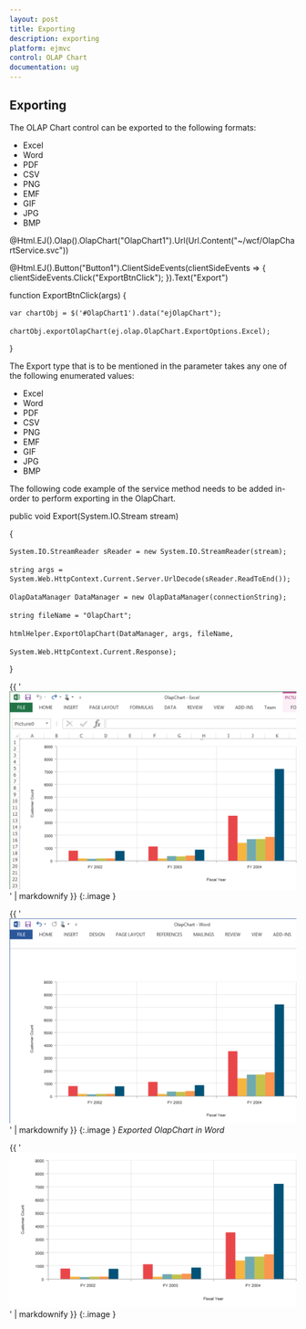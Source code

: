 ```yaml
---
layout: post
title: Exporting
description: exporting
platform: ejmvc
control: OLAP Chart
documentation: ug
---
```


## Exporting

The OLAP Chart control can be exported to the following formats:

* Excel
* Word
* PDF
* CSV
* PNG
* EMF
* GIF
* JPG
* BMP



@Html.EJ().Olap().OlapChart("OlapChart1").Url(Url.Content("~/wcf/OlapChartService.svc"))

@Html.EJ().Button("Button1").ClientSideEvents(clientSideEvents => { clientSideEvents.Click("ExportBtnClick"); }).Text("Export")



function ExportBtnClick(args) {

    var chartObj = $('#OlapChart1').data("ejOlapChart");

    chartObj.exportOlapChart(ej.olap.OlapChart.ExportOptions.Excel);   

}



The Export type that is to be mentioned in the parameter takes any one of the following enumerated values:

* Excel
* Word
* PDF
* CSV
* PNG
* EMF
* GIF
* JPG
* BMP

The following code example of the service method needs to be added in-order to perform exporting in the OlapChart.

public void Export(System.IO.Stream stream)

{

    System.IO.StreamReader sReader = new System.IO.StreamReader(stream);

    string args = System.Web.HttpContext.Current.Server.UrlDecode(sReader.ReadToEnd());

    OlapDataManager DataManager = new OlapDataManager(connectionString);

    string fileName = "OlapChart";

    htmlHelper.ExportOlapChart(DataManager, args, fileName,

    System.Web.HttpContext.Current.Response);

}



{{ '![C:/Users/Narendhran Muthuvel/Desktop/Exported Screenshots/OlapChartExcelJS.png](Exporting_images/Exporting_img1.png)' | markdownify }}
{:.image }




{{ '![C:/Users/Narendhran Muthuvel/Desktop/Exported Screenshots/OlapChartWordJS.png](Exporting_images/Exporting_img2.png)' | markdownify }}
{:.image }
_Exported OlapChart in Word_



{{ '![C:/Users/Narendhran Muthuvel/Desktop/Exported Screenshots/OlapChartImageJS.png](Exporting_images/Exporting_img3.png)' | markdownify }}
{:.image }






